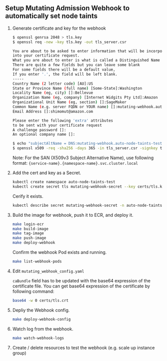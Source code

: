 ## Setup Mutating Admission Webhook to automatically set node taints


1. Generate certificate and key for the webhook

    ``` bash
    $ openssl genrsa 2048 > tls.key
    $ openssl req -new -key tls.key -out tls_server.csr

    You are about to be asked to enter information that will be incorporated
    into your certificate request.
    What you are about to enter is what is called a Distinguished Name or a DN.
    There are quite a few fields but you can leave some blank
    For some fields there will be a default value,
    If you enter '.', the field will be left blank.
    -----
    Country Name (2 letter code) [AU]:US
    State or Province Name (full name) [Some-State]:Washington
    Locality Name (eg, city) []:Bellevue
    Organization Name (eg, company) [Internet Widgits Pty Ltd]:Amazon
    Organizational Unit Name (eg, section) []:SageMaker
    Common Name (e.g. server FQDN or YOUR name) []:mutating-webhook.auto-node-taints-test.svc.cluster.local
    Email Address []:shimomut@amazon.com

    Please enter the following 'extra' attributes
    to be sent with your certificate request
    A challenge password []:
    An optional company name []:

    $ echo "subjectAltName = DNS:mutating-webhook.auto-node-taints-test.svc, DNS:mutating-webhook.auto-node-taints-test.svc.cluster.local" > san.txt
    $ openssl x509 -req -sha256 -days 365 -in tls_server.csr -signkey tls.key -out tls.crt -extfile san.txt
    ```

    Note: For the SAN (X509v3 Subject Alternative Name), use following format: `{service-name}.{namespace-name}.svc.cluster.local`


1. Add the cert and key as a Secret.

    ``` bash
    kubectl create namespace auto-node-taints-test
    kubectl create secret tls mutating-webhook-secret --key certs/tls.key --cert certs/tls.crt -n auto-node-taints-test
    ```

    Cerify it exists.

    ```bash
    kubectl describe secret mutating-webhook-secret -n auto-node-taints-test
    ```

1. Build the image for webhook, push it to ECR, and deploy it.

    ``` bash
    make login-ecr
    make build-image
    make tag-image
    make push-image
    make deploy-webhook
    ```

    Confirm the webhook Pod exists and running.

    ```bash
    make list-webhook-pods
    ```


1. Edit `mutating_webhook_config.yaml`

    `caBundle` field has to be updated with the base64 expression of the certificate file. You can get base64 expression of the certificate by following command:

    ``` bash
    base64 -w 0 certs/tls.crt
    ```

1. Depliy the Webhook config.

    ``` bash
    make deploy-webhook-config
    ```

1. Watch log from the webhook.

    ``` bash
    make watch-webhook-logs
    ```

1. Create / delete resources to test the webhook (e.g. scale up instance group)

